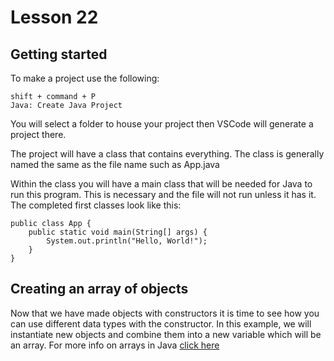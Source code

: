 # Lesson 22

## Getting started
To make a project use the following:

```
shift + command + P
Java: Create Java Project
```

You will select a folder to house your project then VSCode will generate a project there.

The project will have a class that contains everything. The class is generally named the same as the file name such as App.java

Within the class you will have a main class that will be needed for Java to run this program. This is necessary and the file will not run unless it has it. The completed first classes look like this:

```
public class App {
    public static void main(String[] args) {
        System.out.println("Hello, World!");
    }
}
```

## Creating an array of objects
Now that we have made objects with constructors it is time to see how you can use different data types with the constructor. In this example, we will instantiate new objects and combine them into a new variable which will be an array. For more info on arrays in Java <a href="https://docs.oracle.com/javase/8/docs/api/java/lang/reflect/Array.html">click here</a>
